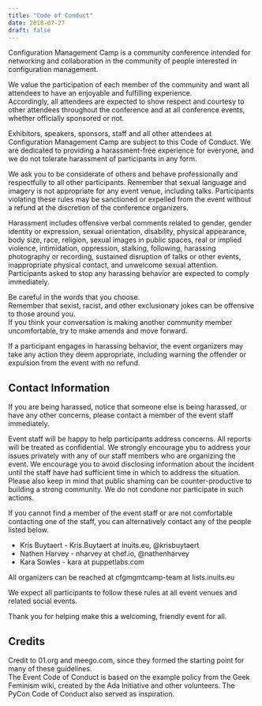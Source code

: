 ```yaml
---
title: "Code of Conduct"
date: 2018-07-27
draft: false
---
```


Configuration Management Camp is a community conference intended for networking and collaboration in the community of people interested in configuration management.  

We value the participation of each member of the community and want all attendees to have an enjoyable and fulfilling experience.  
Accordingly, all attendees are expected to show respect and courtesy to other attendees throughout the conference and at all conference events, whether officially sponsored or not.  

Exhibitors, speakers, sponsors, staff and all other attendees at Configuration Management Camp are subject to this Code of Conduct. We are dedicated to providing a harassment-free experience for everyone, and we do not tolerate harassment of participants in any form.  

We ask you to be considerate of others and behave professionally and respectfully to all other participants. Remember that sexual language and imagery is not appropriate for any event venue, including talks. Participants violating these rules may be sanctioned or expelled from the event without a refund at the discretion of the conference organizers.  

Harassment includes offensive verbal comments related to gender, gender identity or expression, sexual orientation, disability, physical appearance, body size, race, religion, sexual images in public spaces, real or implied violence, intimidation, oppression, stalking, following, harassing photography or recording, sustained disruption of talks or other events, inappropriate physical contact, and unwelcome sexual attention. Participants asked to stop any harassing behavior are expected to comply immediately.  

Be careful in the words that you choose.  
Remember that sexist, racist, and other exclusionary jokes can be offensive to those around you.  
If you think your conversation is making another community member uncomfortable, try to make amends and move forward.  

If a participant engages in harassing behavior, the event organizers may take any action they deem appropriate, including warning the offender or expulsion from the event with no refund.  

## Contact Information ##

If you are being harassed, notice that someone else is being harassed, or have any other concerns, please contact a member of the event staff immediately.  

Event staff will be happy to help participants address concerns. All reports will be treated as confidential. We strongly encourage you to address your issues privately with any of our staff members who are organizing the event. We encourage you to avoid disclosing information about the incident until the staff have had sufficient time in which to address the situation. Please also keep in mind that public shaming can be counter-productive to building a strong community. We do not condone nor participate in such actions.  

If you cannot find a member of the event staff or are not comfortable contacting one of the staff, you can alternatively contact any of the people listed below.

- Kris Buytaert - Kris.Buytaert at inuits.eu, @krisbuytaert
- Nathen Harvey - nharvey at chef.io, @nathenharvey
- Kara Sowles - kara at puppetlabs.com

All organizers can be reached at cfgmgmtcamp-team at lists.inuits.eu  

We expect all participants to follow these rules at all event venues and related social events.  

Thank you for helping make this a welcoming, friendly event for all.  

## Credits ##

Credit to 01.org and meego.com, since they formed the starting point for many of these guidelines.  
The Event Code of Conduct is based on the example policy from the Geek Feminism wiki, created by the Ada Initiative and other volunteers. The PyCon Code of Conduct also served as inspiration.  

